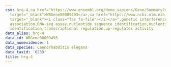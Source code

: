 ```yaml
---
csv: hrg-4,<a href="https://www.ensembl.org/Homo_sapiens/Gene/Summary?db=core;g=WBGene00009493"
  target="_blank">WBGene00009493</a>,<a href="https://www.ncbi.nlm.nih.gov/pubmed/27496166"
  target="_blank"><i class="fas fa-file"></i></a>",genetic interference,functional
  association,RNA-seq assay,nucleotide sequence identification,nucleotide sequence
  identification,transcriptional regulation,up-regulates activity
data_alias: hrg-4
data_id: WBGene00009493
data_numevidence: 1
data_species: Caenorhabditis elegans
data_taxid: '6239'
title: hrg-4
---
```

